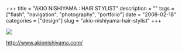 +++
title = "AKIO NISHIYAMA : HAIR STYLIST"
description = ""
tags = ["flash", "navigation", "photography", "portfolio"]
date = "2008-02-18"
categories = ["design"]
slug = "akio-nishiyama-hair-stylist"
+++


 

  <div id="screens-thumbs" class="clearfix">
    <div class="txt-center" id="design-submission"><a href="http://www.akionishiyama.com/"><img id='bluga-thumbnail-902' class='bluga-thumbnail large' src='/media/bluga/
wt47f279d3cc39c_0.jpg'/></a></div>  
  </div>   
<p><a href="http://www.akionishiyama.com/">http://www.akionishiyama.com/</a></p>





